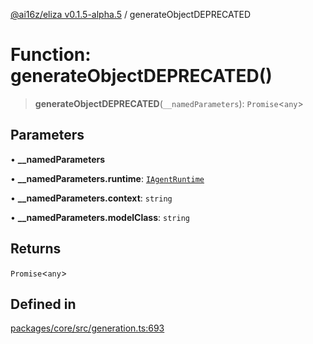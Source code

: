 [@ai16z/eliza v0.1.5-alpha.5](../index.md) / generateObjectDEPRECATED

# Function: generateObjectDEPRECATED()

> **generateObjectDEPRECATED**(`__namedParameters`): `Promise`\<`any`\>

## Parameters

• **\_\_namedParameters**

• **\_\_namedParameters.runtime**: [`IAgentRuntime`](../interfaces/IAgentRuntime.md)

• **\_\_namedParameters.context**: `string`

• **\_\_namedParameters.modelClass**: `string`

## Returns

`Promise`\<`any`\>

## Defined in

[packages/core/src/generation.ts:693](https://github.com/0xHoneyJar/thj-agents/blob/main/packages/core/src/generation.ts#L693)
